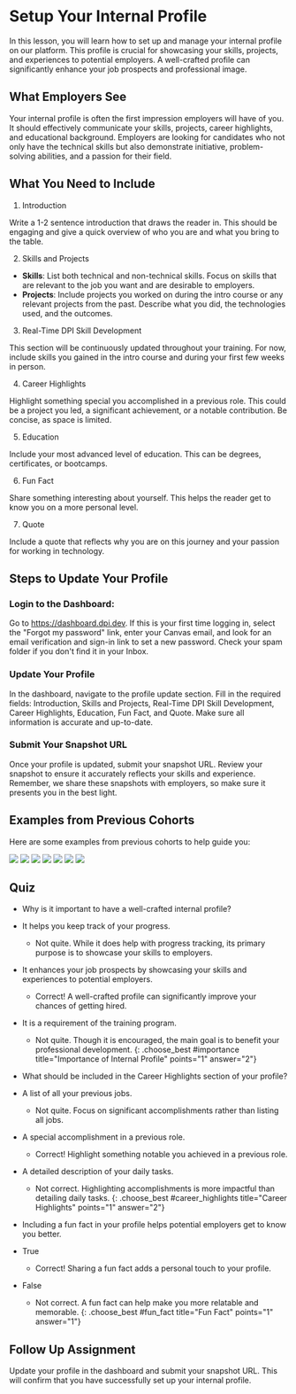 # Setup Your Internal Profile
In this lesson, you will learn how to set up and manage your internal profile on our platform. This profile is crucial for showcasing your skills, projects, and experiences to potential employers. A well-crafted profile can significantly enhance your job prospects and professional image.

## What Employers See
Your internal profile is often the first impression employers will have of you. It should effectively communicate your skills, projects, career highlights, and educational background. Employers are looking for candidates who not only have the technical skills but also demonstrate initiative, problem-solving abilities, and a passion for their field.

## What You Need to Include
1. Introduction

Write a 1-2 sentence introduction that draws the reader in. This should be engaging and give a quick overview of who you are and what you bring to the table.

2. Skills and Projects

- **Skills**: List both technical and non-technical skills. Focus on skills that are relevant to the job you want and are desirable to employers.
- **Projects**: Include projects you worked on during the intro course or any relevant projects from the past. Describe what you did, the technologies used, and the outcomes.

3. Real-Time DPI Skill Development

This section will be continuously updated throughout your training. For now, include skills you gained in the intro course and during your first few weeks in person.

4. Career Highlights

Highlight something special you accomplished in a previous role. This could be a project you led, a significant achievement, or a notable contribution. Be concise, as space is limited.

5. Education

Include your most advanced level of education. This can be degrees, certificates, or bootcamps.

6. Fun Fact

Share something interesting about yourself. This helps the reader get to know you on a more personal level.

7. Quote

Include a quote that reflects why you are on this journey and your passion for working in technology.

## Steps to Update Your Profile

### Login to the Dashboard:

Go to https://dashboard.dpi.dev.
If this is your first time logging in, select the "Forgot my password" link, enter your Canvas email, and look for an email verification and sign-in link to set a new password. Check your spam folder if you don't find it in your Inbox.

### Update Your Profile

In the dashboard, navigate to the profile update section.
Fill in the required fields: Introduction, Skills and Projects, Real-Time DPI Skill Development, Career Highlights, Education, Fun Fact, and Quote.
Make sure all information is accurate and up-to-date.

### Submit Your Snapshot URL

Once your profile is updated, submit your snapshot URL.
Review your snapshot to ensure it accurately reflects your skills and experience. Remember, we share these snapshots with employers, so make sure it presents you in the best light.

## Examples from Previous Cohorts
Here are some examples from previous cohorts to help guide you:

![](assets/snapshot-carlos.png)
![](assets/snapshot-fidel.png)
![](assets/snapshot-john.png)
![](assets/snapshot-kat.png)
![](assets/snapshot-marcus.png)
![](assets/snapshot-thierry.png)
![](assets/snapshot-ximena.png)

## Quiz
- Why is it important to have a well-crafted internal profile?
- It helps you keep track of your progress.
  - Not quite. While it does help with progress tracking, its primary purpose is to showcase your skills to employers.
- It enhances your job prospects by showcasing your skills and experiences to potential employers.
  - Correct! A well-crafted profile can significantly improve your chances of getting hired.
- It is a requirement of the training program.
  - Not quite. Though it is encouraged, the main goal is to benefit your professional development.
{: .choose_best #importance title="Importance of Internal Profile" points="1" answer="2"}

- What should be included in the Career Highlights section of your profile?
- A list of all your previous jobs.
  - Not quite. Focus on significant accomplishments rather than listing all jobs.
- A special accomplishment in a previous role.
  - Correct! Highlight something notable you achieved in a previous role.
- A detailed description of your daily tasks.
  - Not correct. Highlighting accomplishments is more impactful than detailing daily tasks.
{: .choose_best #career_highlights title="Career Highlights" points="1" answer="2"}

- Including a fun fact in your profile helps potential employers get to know you better.
- True
  - Correct! Sharing a fun fact adds a personal touch to your profile.
- False
  - Not correct. A fun fact can help make you more relatable and memorable.
{: .choose_best #fun_fact title="Fun Fact" points="1" answer="1"}

## Follow Up Assignment
Update your profile in the dashboard and submit your snapshot URL. This will confirm that you have successfully set up your internal profile.
